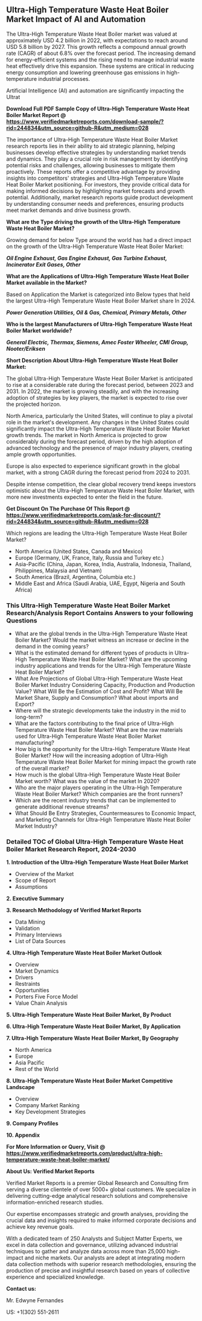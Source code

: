 <h2>Ultra-High Temperature Waste Heat Boiler Market Impact of AI and Automation</h2><p>The Ultra-High Temperature Waste Heat Boiler market was valued at approximately USD 4.2 billion in 2022, with expectations to reach around USD 5.8 billion by 2027. This growth reflects a compound annual growth rate (CAGR) of about 6.8% over the forecast period. The increasing demand for energy-efficient systems and the rising need to manage industrial waste heat effectively drive this expansion. These systems are critical in reducing energy consumption and lowering greenhouse gas emissions in high-temperature industrial processes.</p><p>Artificial Intelligence (AI) and automation are significantly impacting the Ultrat</p><p id="" class=""><strong>Download Full PDF Sample Copy of Ultra-High Temperature Waste Heat Boiler Market Report @ <a href="https://www.verifiedmarketreports.com/download-sample/?rid=244834&utm_source=github-R&utm_medium=028" target="_blank">https://www.verifiedmarketreports.com/download-sample/?rid=244834&utm_source=github-R&utm_medium=028</a></strong></p><p>The importance of&nbsp;Ultra-High Temperature Waste Heat Boiler Market research reports lies in their ability to aid strategic planning, helping businesses develop effective strategies by understanding market trends and dynamics. They play a crucial role in risk management by identifying potential risks and challenges, allowing businesses to mitigate them proactively. These reports offer a competitive advantage by providing insights into competitors' strategies and Ultra-High Temperature Waste Heat Boiler Market positioning. For investors, they provide critical data for making informed decisions by highlighting market forecasts and growth potential. Additionally, market research reports guide product development by understanding consumer needs and preferences, ensuring products meet market demands and drive business growth.</p><p><strong>What are the&nbsp;Type driving the growth of the Ultra-High Temperature Waste Heat Boiler Market?</strong></p><p id="" class="">Growing demand for below Type around the world has had a direct impact on the growth of the Ultra-High Temperature Waste Heat Boiler Market:</p><em><strong>Oil Engine Exhaust, Gas Engine Exhaust, Gas Turbine Exhaust, Incinerator Exit Gases, Other</strong></em></p><strong>What are the&nbsp;Applications&nbsp;of Ultra-High Temperature Waste Heat Boiler Market available in the Market?</strong></p><p id="" class="">Based on Application the Market is categorized into Below types that held the largest Ultra-High Temperature Waste Heat Boiler Market share In 2024.</p><em><strong>Power Generation Utilities, Oil & Gas, Chemical, Primary Metals, Other</strong></em></p><strong>Who is the largest Manufacturers of Ultra-High Temperature Waste Heat Boiler Market worldwide?</strong></p><p><em><strong>General Electric, Thermax, Siemens, Amec Foster Wheeler, CMI Group, Nooter/Eriksen</strong></em></p><p id="" class=""><strong>Short Description About Ultra-High Temperature Waste Heat Boiler Market:</strong></p><p>The global Ultra-High Temperature Waste Heat Boiler Market is anticipated to rise at a considerable rate during the forecast period, between 2023 and 2031. In 2022, the market is growing steadily, and with the increasing adoption of strategies by key players, the market is expected to rise over the projected horizon.</p><p>North America, particularly the United States, will continue to play a pivotal role in the market's development. Any changes in the United States could significantly impact the Ultra-High Temperature Waste Heat Boiler Market growth trends. The market in North America is projected to grow considerably during the forecast period, driven by the high adoption of advanced technology and the presence of major industry players, creating ample growth opportunities.</p><p>Europe is also expected to experience significant growth in the global market, with a strong CAGR during the forecast period from 2024 to 2031.</p><p>Despite intense competition, the clear global recovery trend keeps investors optimistic about the Ultra-High Temperature Waste Heat Boiler Market, with more new investments expected to enter the field in the future.</p><p id="" class=""><strong>Get Discount On The Purchase Of This Report @ <a href="https://www.verifiedmarketreports.com/ask-for-discount/?rid=244834&utm_source=github-R&utm_medium=028" target="_blank">https://www.verifiedmarketreports.com/ask-for-discount/?rid=244834&utm_source=github-R&utm_medium=028</a></strong></p>Which regions are leading the Ultra-High Temperature Waste Heat Boiler Market?</p><ul><li>North America (United States, Canada and Mexico)</li><li>Europe (Germany, UK, France, Italy, Russia and Turkey etc.)</li><li>Asia-Pacific (China, Japan, Korea, India, Australia, Indonesia, Thailand, Philippines, Malaysia and Vietnam)</li><li>South America (Brazil, Argentina, Columbia etc.)</li><li>Middle East and Africa (Saudi Arabia, UAE, Egypt, Nigeria and South Africa)</li></ul><h3 id="" class="">This Ultra-High Temperature Waste Heat Boiler Market Research/Analysis Report Contains Answers to your following Questions</h3><ul><li>What are the global trends in the Ultra-High Temperature Waste Heat Boiler Market? Would the market witness an increase or decline in the demand in the coming years?</li><li>What is the estimated demand for different types of products in Ultra-High Temperature Waste Heat Boiler Market? What are the upcoming industry applications and trends for the Ultra-High Temperature Waste Heat Boiler Market?</li><li>What Are Projections of Global Ultra-High Temperature Waste Heat Boiler Market Industry Considering Capacity, Production and Production Value? What Will Be the Estimation of Cost and Profit? What Will Be Market Share, Supply and Consumption? What about imports and Export?</li><li>Where will the strategic developments take the industry in the mid to long-term?</li><li>What are the factors contributing to the final price of Ultra-High Temperature Waste Heat Boiler Market? What are the raw materials used for Ultra-High Temperature Waste Heat Boiler Market manufacturing?</li><li>How big is the opportunity for the Ultra-High Temperature Waste Heat Boiler Market? How will the increasing adoption of Ultra-High Temperature Waste Heat Boiler Market for mining impact the growth rate of the overall market?</li><li>How much is the global Ultra-High Temperature Waste Heat Boiler Market worth? What was the value of the market In 2020?</li><li>Who are the major players operating in the Ultra-High Temperature Waste Heat Boiler Market? Which companies are the front runners?</li><li>Which are the recent industry trends that can be implemented to generate additional revenue streams?</li><li>What Should Be Entry Strategies, Countermeasures to Economic Impact, and Marketing Channels for Ultra-High Temperature Waste Heat Boiler Market Industry?</li></ul><h3 id="" class="">Detailed TOC of Global Ultra-High Temperature Waste Heat Boiler Market Research Report, 2024-2030</h3><p id="" class=""><strong>1. Introduction of the Ultra-High Temperature Waste Heat Boiler Market</strong></p><ul><li>Overview of the Market</li><li>Scope of Report</li><li>Assumptions</li></ul><p id="" class=""><strong>2. Executive Summary</strong></p><p id="" class=""><strong>3. Research Methodology of Verified Market Reports</strong></p><ul><li>Data Mining</li><li>Validation</li><li>Primary Interviews</li><li>List of Data Sources</li></ul><p id="" class=""><strong>4. Ultra-High Temperature Waste Heat Boiler Market Outlook</strong></p><ul><li>Overview</li><li>Market Dynamics</li><li>Drivers</li><li>Restraints</li><li>Opportunities</li><li>Porters Five Force Model</li><li>Value Chain Analysis</li></ul><p id="" class=""><strong>5. Ultra-High Temperature Waste Heat Boiler Market, By Product</strong></p><p id="" class=""><strong>6. Ultra-High Temperature Waste Heat Boiler Market, By Application</strong></p><p id="" class=""><strong>7. Ultra-High Temperature Waste Heat Boiler Market, By Geography</strong></p><ul><li>North America</li><li>Europe</li><li>Asia Pacific</li><li>Rest of the World</li></ul><p id="" class=""><strong>8. Ultra-High Temperature Waste Heat Boiler Market Competitive Landscape</strong></p><ul><li>Overview</li><li>Company Market Ranking</li><li>Key Development Strategies</li></ul><p id="" class=""><strong>9. Company Profiles</strong></p><p id="" class=""><strong>10. Appendix</strong></p><p id="" class=""><strong>For More Information or Query, Visit @ <a href="https://www.verifiedmarketreports.com/product/ultra-high-temperature-waste-heat-boiler-market/" target="_blank">https://www.verifiedmarketreports.com/product/ultra-high-temperature-waste-heat-boiler-market/</a></strong></p><p id="" class=""><strong>About Us: Verified Market Reports</strong></p><p id="" class="">Verified Market Reports is a premier Global Research and Consulting firm serving a diverse clientele of over 5000+ global customers. We specialize in delivering cutting-edge analytical research solutions and comprehensive information-enriched research studies.</p><p id="" class="">Our expertise encompasses strategic and growth analyses, providing the crucial data and insights required to make informed corporate decisions and achieve key revenue goals.</p><p id="" class="">With a dedicated team of 250 Analysts and Subject Matter Experts, we excel in data collection and governance, utilizing advanced industrial techniques to gather and analyze data across more than 25,000 high-impact and niche markets. Our analysts are adept at integrating modern data collection methods with superior research methodologies, ensuring the production of precise and insightful research based on years of collective experience and specialized knowledge.</p><p id="" class=""><strong>Contact us:</strong></p><p id="" class="">Mr. Edwyne Fernandes</p><p id="" class="">US: +1(302) 551-2611</p>